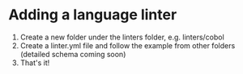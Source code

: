 # Adding a language linter

1. Create a new folder under the linters folder, e.g. linters/cobol
1. Create a linter.yml file and follow the example from other folders (detailed schema coming soon)
1. That's it!